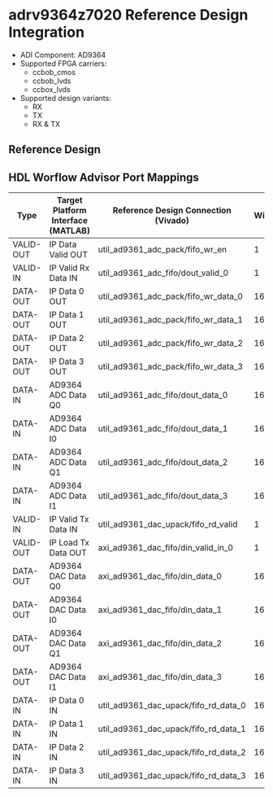

# adrv9364z7020 Reference Design Integration

- ADI Component: AD9364
- Supported FPGA carriers:
    - ccbob_cmos
    - ccbob_lvds
    - ccbox_lvds
- Supported design variants:
    - RX
    - TX
    - RX & TX

## Reference Design

## HDL Worflow Advisor Port Mappings

| Type | Target Platform Interface (MATLAB) | Reference Design Connection (Vivado) | Width | Reference Design Variant |
| ---- | ------------------------ | --------------------------- | ----- | ----------- |
| VALID-OUT | IP Data Valid OUT | util_ad9361_adc_pack/fifo_wr_en | 1 | RX |
| VALID-IN | IP Valid Rx Data IN | util_ad9361_adc_fifo/dout_valid_0 | 1 | RX |
| DATA-OUT | IP Data 0 OUT | util_ad9361_adc_pack/fifo_wr_data_0 | 16 | RX |
| DATA-OUT | IP Data 1 OUT | util_ad9361_adc_pack/fifo_wr_data_1 | 16 | RX |
| DATA-OUT | IP Data 2 OUT | util_ad9361_adc_pack/fifo_wr_data_2 | 16 | RX |
| DATA-OUT | IP Data 3 OUT | util_ad9361_adc_pack/fifo_wr_data_3 | 16 | RX |
| DATA-IN | AD9364 ADC Data Q0 | util_ad9361_adc_fifo/dout_data_0 | 16 | RX |
| DATA-IN | AD9364 ADC Data I0 | util_ad9361_adc_fifo/dout_data_1 | 16 | RX |
| DATA-IN | AD9364 ADC Data Q1 | util_ad9361_adc_fifo/dout_data_2 | 16 | RX |
| DATA-IN | AD9364 ADC Data I1 | util_ad9361_adc_fifo/dout_data_3 | 16 | RX |
| VALID-IN | IP Valid Tx Data IN | util_ad9361_dac_upack/fifo_rd_valid | 1 | TX |
| VALID-OUT | IP Load Tx Data OUT | axi_ad9361_dac_fifo/din_valid_in_0 | 1 | TX |
| DATA-OUT | AD9364 DAC Data Q0 | axi_ad9361_dac_fifo/din_data_0 | 16 | TX |
| DATA-OUT | AD9364 DAC Data I0 | axi_ad9361_dac_fifo/din_data_1 | 16 | TX |
| DATA-OUT | AD9364 DAC Data Q1 | axi_ad9361_dac_fifo/din_data_2 | 16 | TX |
| DATA-OUT | AD9364 DAC Data I1 | axi_ad9361_dac_fifo/din_data_3 | 16 | TX |
| DATA-IN | IP Data 0 IN | util_ad9361_dac_upack/fifo_rd_data_0 | 16 | TX |
| DATA-IN | IP Data 1 IN | util_ad9361_dac_upack/fifo_rd_data_1 | 16 | TX |
| DATA-IN | IP Data 2 IN | util_ad9361_dac_upack/fifo_rd_data_2 | 16 | TX |
| DATA-IN | IP Data 3 IN | util_ad9361_dac_upack/fifo_rd_data_3 | 16 | TX |

